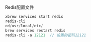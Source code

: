 Redis配置文件 
```js
xbrew services start redis
redis-cli
cd/usr/local/etc/
brew services restart redis
redis-cli -a 12121  // 设置的密码12121
```
